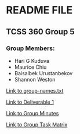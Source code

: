 # README FILE
## TCSS 360 Group 5
### Group Members:
- Hari G Kuduva
- Maurice Chiu
- Baisalbek Urustanbekov
- Shannon Weston


[Link to group-names.txt](https://github.com/sriharikuduva/checkin1/blob/master/group-names.txt)

[Link to Deliverable 1](https://github.com/sriharikuduva/checkin1/blob/master/Deliverable1/Master%20User%20Story%20-%20Deliverable%201.pdf)

[Link to Group Minutes](https://docs.google.com/document/d/1AW1vr8lJPKLV0_aBfhnQxpRyoLTxvaZr859NZHW2Wko/edit)

[Link to Group Task Matrix](https://docs.google.com/spreadsheets/d/1yuhCj5pR-rDOueMGsau_kcCr1FG8CLg-wd5gr36mmhM/edit#gid=0)
